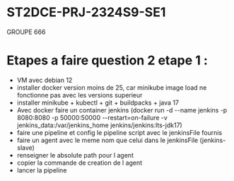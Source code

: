 # ST2DCE-PRJ-2324S9-SE1

GROUPE 666

# Etapes a faire question 2 etape 1 :

- VM avec debian 12
- installer docker version moins de 25, car minikube image load ne fonctionne pas avec les versions superieur
- installer minikube + kubectl + git + buildpacks + java 17
- Avec docker faire un container jenkins (docker run -d --name jenkins -p 8080:8080 -p 50000:50000 --restart=on-failure -v jenkins_data:/var/jenkins_home jenkins/jenkins:lts-jdk17)
- faire une pipeline et config le pipeline script avec le jenkinsFile fournis
- faire un agent avec le meme nom que celui dans le jenkinsFile (jenkins-slave)
- renseigner le absolute path pour l agent
- copier la commande de creation de l agent
- lancer la pipeline
